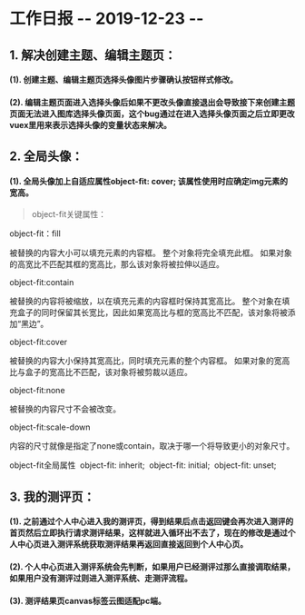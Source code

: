 # 工作日报       -- 2019-12-23 -- 

## 1. 解决创建主题、编辑主题页：

#### (1). 创建主题、编辑主题页选择头像图片步骤确认按钮样式修改。

#### (2). 编辑主题页面进入选择头像后如果不更改头像直接退出会导致接下来创建主题页面无法进入图库选择头像页面，这个bug通过在进入选择头像页面之后立即更改vuex里用来表示选择头像的变量状态来解决。

## 2. 全局头像：

#### (1). 全局头像加上自适应属性object-fit: cover; 该属性使用时应确定img元素的宽高。

> object-fit关键属性：

object-fit：fill

被替换的内容大小可以填充元素的内容框。 整个对象将完全填充此框。 如果对象的高宽比不匹配其框的宽高比，那么该对象将被拉伸以适应。

object-fit:contain

被替换的内容将被缩放，以在填充元素的内容框时保持其宽高比。 整个对象在填充盒子的同时保留其长宽比，因此如果宽高比与框的宽高比不匹配，该对象将被添加“黑边”。

object-fit:cover

被替换的内容大小保持其宽高比，同时填充元素的整个内容框。 如果对象的宽高比与盒子的宽高比不匹配，该对象将被剪裁以适应。

object-fit:none

被替换的内容尺寸不会被改变。

object-fit:scale-down

内容的尺寸就像是指定了none或contain，取决于哪一个将导致更小的对象尺寸。

object-fit全局属性 
object-fit: inherit; 
object-fit: initial; 
object-fit: unset; 


## 3. 我的测评页：

#### (1). 之前通过个人中心进入我的测评页，得到结果后点击返回键会再次进入测评的首页然后立即执行请求测评结果，这样就进入循环出不去了，现在的修改是通过个人中心页进入测评系统获取测评结果再返回直接返回到个人中心页。

#### (2). 个人中心页进入测评系统会先判断，如果用户已经测评过那么直接调取结果，如果用户没有测评过则进入测评系统、走测评流程。

#### (3). 测评结果页canvas标签云图适配pc端。









